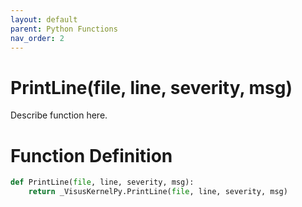 ```yaml
---
layout: default
parent: Python Functions
nav_order: 2
---
```


# PrintLine(file, line, severity, msg)

Describe function here.

# Function Definition

```python
def PrintLine(file, line, severity, msg):
    return _VisusKernelPy.PrintLine(file, line, severity, msg)
```
